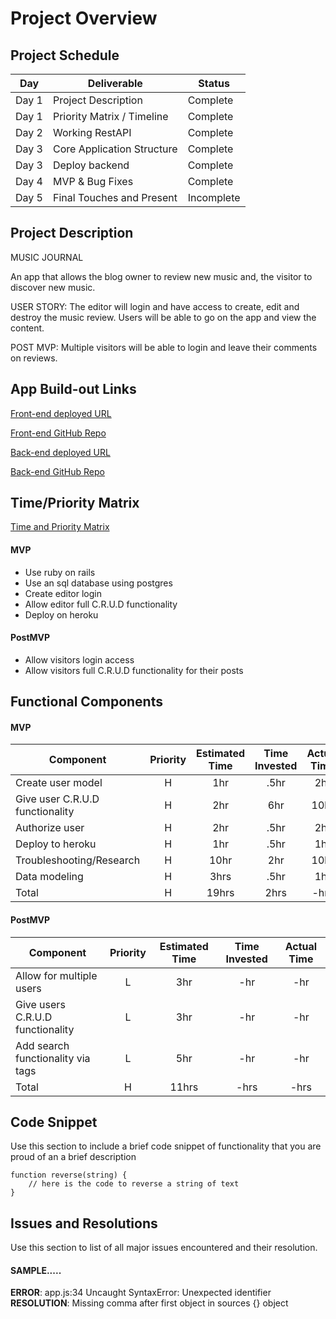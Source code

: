 # Project Overview

## Project Schedule

|  Day | Deliverable | Status
|---|---| ---|
|Day 1| Project Description | Complete
|Day 1| Priority Matrix / Timeline | Complete
|Day 2| Working RestAPI | Complete
|Day 3| Core Application Structure | Complete
|Day 3| Deploy backend | Complete 
|Day 4| MVP & Bug Fixes | Complete
|Day 5| Final Touches and Present | Incomplete


## Project Description
MUSIC JOURNAL

An app that allows the blog owner to review new music and, the visitor to discover new music.

USER STORY:
The editor will login and have access to create, edit and destroy the music review. Users will be able to go on the app and view the content.

POST MVP:
Multiple visitors will be able to login and leave their comments on reviews. 


## App Build-out Links 
[Front-end deployed URL](https://a-music-journal.netlify.app)

[Front-end GitHub Repo](https://github.com/infiniteloom/project-3-frontend)

[Back-end deployed URL](https://amusicjournal.herokuapp.com/)

[Back-end GitHub Repo](https://github.com/infiniteloom/project-3-backend)


## Time/Priority Matrix 

[Time and Priority Matrix](https://res.cloudinary.com/dinqukx6a/image/upload/v1598235735/Project%203/Music_Journal_TPM_backend_i50jc6.jpg)



#### MVP

- Use ruby on rails 
- Use an sql database using postgres 
- Create editor login
- Allow editor full C.R.U.D functionality
- Deploy on heroku

#### PostMVP 

- Allow visitors login access 
- Allow visitors full C.R.U.D functionality for their posts

## Functional Components
#### MVP
| Component | Priority | Estimated Time | Time Invested | Actual Time |
| --- | :---: |  :---: | :---: | :---: |
| Create user model | H | 1hr | .5hr | 2hr|
| Give user C.R.U.D functionality | H | 2hr | 6hr | 10hr|
| Authorize user | H | 2hr | .5hr | 2hr|
| Deploy to heroku | H | 1hr| .5hr | 1hr |
| Troubleshooting/Research| H | 10hr | 2hr | 10hr|
| Data modeling | H | 3hrs| .5hr | 1hr |
| Total | H | 19hrs| 2hrs | -hrs |

#### PostMVP
| Component | Priority | Estimated Time | Time Invested | Actual Time |
| --- | :---: |  :---: | :---: | :---: |
| Allow for multiple users | L | 3hr | -hr | -hr|
| Give users C.R.U.D functionality | L | 3hr | -hr | -hr|
| Add search functionality via tags | L | 5hr | -hr | -hr|
| Total | H | 11hrs| -hrs | -hrs |

 

## Code Snippet

Use this section to include a brief code snippet of functionality that you are proud of an a brief description  

```
function reverse(string) {
	// here is the code to reverse a string of text
}
```

## Issues and Resolutions
 Use this section to list of all major issues encountered and their resolution.

#### SAMPLE.....
**ERROR**: app.js:34 Uncaught SyntaxError: Unexpected identifier                                
**RESOLUTION**: Missing comma after first object in sources {} object
